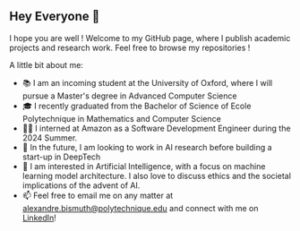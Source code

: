 ## Hey Everyone 👋

I hope you are well ! Welcome to my GitHub page, where I publish academic projects and research work. Feel free to browse my repositories ! 

A little bit about me: 
- 📚 I am an incoming student at the University of Oxford, where I will pursue a Master's degree in Advanced Computer Science
- 🎓 I recently graduated from the Bachelor of Science of Ecole Polytechnique in Mathematics and Computer Science
- 👨‍💻 I interned at Amazon as a Software Development Engineer during the 2024 Summer. 
- 🌱 In the future, I am looking to work in AI research before building a start-up in DeepTech 
- 💬 I am interested in Artificial Intelligence, with a focus on machine learning model architecture. I also love to discuss ethics and the societal implications of the advent of AI.
- 📫 Feel free to email me on any matter at [alexandre.bismuth@polytechnique.edu](mailto:alexandre.bismuth@polytechnique.edu) and connect with me on [LinkedIn](https://www.linkedin.com/in/alex-bsmth/)!
